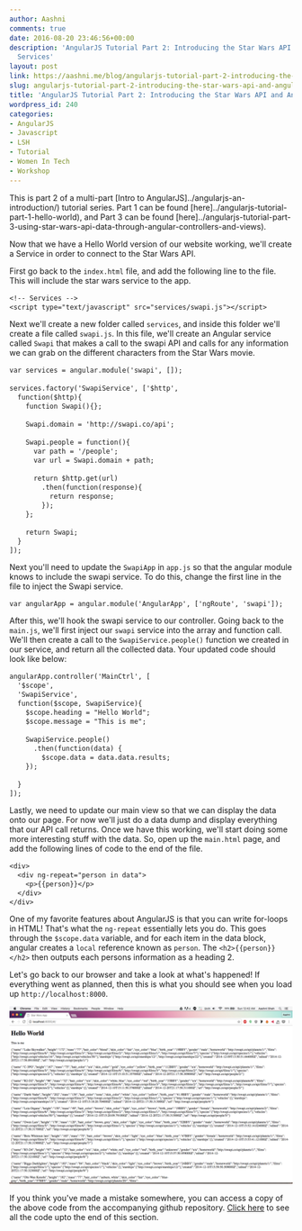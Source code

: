 ```yaml
---
author: Aashni
comments: true
date: 2016-08-20 23:46:56+00:00
description: 'AngularJS Tutorial Part 2: Introducing the Star Wars API and Angular
  Services'
layout: post
link: https://aashni.me/blog/angularjs-tutorial-part-2-introducing-the-star-wars-api-and-angular-services/
slug: angularjs-tutorial-part-2-introducing-the-star-wars-api-and-angular-services
title: 'AngularJS Tutorial Part 2: Introducing the Star Wars API and Angular Services'
wordpress_id: 240
categories:
- AngularJS
- Javascript
- LSH
- Tutorial
- Women In Tech
- Workshop
---
```


This is part 2 of a multi-part [Intro to AngularJS]../angularjs-an-introduction/) tutorial series. Part 1 can be found [here]../angularjs-tutorial-part-1-hello-world), and Part 3 can be found [here]../angularjs-tutorial-part-3-using-star-wars-api-data-through-angular-controllers-and-views).



Now that we have a Hello World version of our website working, we'll create a Service in order to connect to the Star Wars API.

First go back to the `index.html` file, and add the following line to the file. This will include the star wars service to the app.


    
    
    <!-- Services -->
    <script type="text/javascript" src="services/swapi.js"></script>
    



Next we'll create a new folder called `services`, and inside this folder we'll create a file called `swapi.js`. In this file, we'll create an Angular service called `Swapi` that makes a call to the swapi API and calls for any information we can grab on the different characters from the Star Wars movie.


    
    
    var services = angular.module('swapi', []);
    
    services.factory('SwapiService', ['$http', 
      function($http){
        function Swapi(){};
    
        Swapi.domain = 'http://swapi.co/api';
    
        Swapi.people = function(){
          var path = '/people';
          var url = Swapi.domain + path;
    
          return $http.get(url)
            .then(function(response){
              return response;
            });
        };
            
        return Swapi;
      }
    ]);
    



Next you'll need to update the `SwapiApp` in `app.js` so that the angular module knows to include the swapi service. To do this, change the first line in the file to inject the Swapi service.


    
    
    var angularApp = angular.module('AngularApp', ['ngRoute', 'swapi']);
    



After this, we'll hook the swapi service to our controller. Going back to the `main.js`, we'll first inject our `swapi` service into the array and function call. We'll then create a call to the `SwapiService.people()` function we created in our service, and return all the collected data. Your updated code should look like below:


    
    
    angularApp.controller('MainCtrl', [ 
      '$scope',
      'SwapiService',
      function($scope, SwapiService){
        $scope.heading = "Hello World";
        $scope.message = "This is me";
    
        SwapiService.people()
          .then(function(data) {
            $scope.data = data.data.results;
        }); 
    
      }
    ]);
    



Lastly, we need to update our main view so that we can display the data onto our page. For now we'll just do a data dump and display everything that our API call returns. Once we have this working, we'll start doing some more interesting stuff with the data. So, open up the `main.html` page, and add the following lines of code to the end of the file.


    
    
    <div>
      <div ng-repeat="person in data">
        <p>{{person}}</p>
      </div>
    </div>
    



One of my favorite features about AngularJS is that you can write for-loops in HTML! That's what the `ng-repeat` essentially lets you do. This goes through the `$scope.data` variable, and for each item in the data block, angular creates a `local` reference known as `person`. The `<h2>{{person}}</h2>` then outputs each persons information as a heading 2.

Let's go back to our browser and take a look at what's happened! If everything went as planned, then this is what you should see when you load up `http://localhost:8000`.

[![AngularJS Tutorial Star Wars API Data Dump](./angularjs_star_wars_api_data_dump-1024x640.png)](./angularjs_star_wars_api_data_dump.png)

If you think you've made a mistake somewhere, you can access a copy of the above code from the accompanying github repository. [Click here](https://github.com/aashnisshah/lsh_angularjs_tutorial/commit/9fd51638c5861b6c928555b2a6cd36c2415715f5) to see all the code upto the end of this section.
